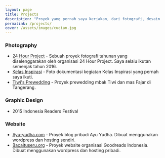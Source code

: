 ```yaml
---
layout: page
title: Projects
description: "Proyek yang pernah saya kerjakan, dari fotografi, desain grafis, hingga website."
permalink: /projects/
cover: /assets/images/cucian.jpg
---
```


### Photography
- [24 Hour Project](24-hour-project) - Sebuah proyek fotografi tahunan yang diselenggarakan oleh organisasi 24 Hour Project. Saya selalu ikutan semenjak tahun 2016.
- [Kelas Inspirasi](#) - Foto dokumentasi kegiatan Kelas Inspirasi yang pernah saya ikuti. 
- [Tiwi's Prewedding](#) - Proyek prewedding mbak Tiwi dan mas Fajar di Tangerang.

### Graphic Design
- 2015 Indonesia Readers Festival

### Website
- [Ayu-yudha.com](http://ayu-yudha.com) - Proyek blog pribadi Ayu Yudha. Dibuat menggunakan wordpress dan hosting sendiri.
- [Bacaituseru.org](http://bacaituseru.org) - Proyek website organisasi Goodreads Indonesia. Dibuat menggunakan wordpress dan hosting pribadi.
